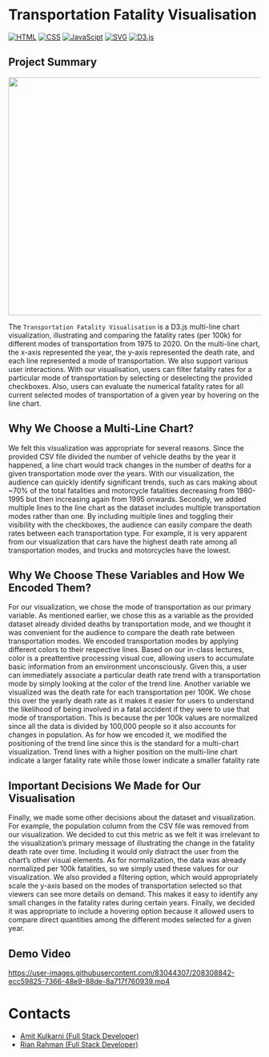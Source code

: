 # Transportation Fatality Visualisation
[![HTML](https://img.shields.io/badge/HTML-E34F26?style=for-the-badge&logo=HTML5&logoColor=white)]()
[![CSS](https://img.shields.io/badge/CSS-1572B6?style=for-the-badge&logo=CSS3&logoColor=white)]()
[![JavaScipt](https://img.shields.io/badge/JavaScript-F7DF1E?style=for-the-badge&logo=javascript&logoColor=white)]()
[![SVG](https://img.shields.io/badge/SVG-FFB13B?style=for-the-badge&logo=svg&logoColor=white)]()
[![D3.js](https://img.shields.io/badge/D3.js-F9A03C?style=for-the-badge&logo=D3.js&logoColor=white)]()

## Project Summary

<p align="center">
  <img src="./transportation-fatality-visualisation.gif" width="1000" height="475">
</p>

The `Transportation Fatality Visualisation` is a D3.js multi-line chart visualization, illustrating and comparing the fatality rates (per 100k) for different modes of transportation from 1975 to 2020. On the multi-line chart, the x-axis represented the year, the y-axis represented the death rate, and each line represented a mode of transportation. We also support various user interactions. With our visualisation, users can filter fatality rates for a particular mode of transportation by selecting or deselecting the provided checkboxes. Also, users can evaluate the numerical fatality rates for all current selected modes of transportation of a given year by hovering on the line chart.

## Why We Choose a Multi-Line Chart?
We felt this visualization was appropriate for several reasons. Since the provided CSV file divided the number of vehicle deaths by the year it happened, a line chart would track changes in the number of deaths for a given transportation mode over the years. With our visualization, the audience can quickly identify significant trends, such as cars making about ~70% of the total fatalities and motorcycle fatalities decreasing from 1980-1995 but then increasing again from 1995 onwards. Secondly, we added multiple lines to the line chart as the dataset includes multiple transportation modes rather than one. By including multiple lines and toggling their visibility with the checkboxes, the audience can easily compare the death rates between each transportation type. For example, it is very apparent from our visualization that cars have the highest death rate among all transportation modes, and trucks and motorcycles have the lowest.

## Why We Choose These Variables and How We Encoded Them?
For our visualization, we chose the mode of transportation as our primary variable. As mentioned earlier, we chose this as a variable as the provided dataset already divided deaths by transportation mode, and we thought it was convenient for the audience to compare the death rate between transportation modes. We encoded transportation modes by applying different colors to their respective lines. Based on our in-class lectures, color is a preattentive processing visual cue, allowing users to accumulate basic information from an environment unconsciously. Given this, a user can immediately associate a particular death rate trend with a transportation mode by simply looking at the color of the trend line. Another variable we visualized was the death rate for each transportation per 100K. We chose this over the yearly death rate as it makes it easier for users to understand the likelihood of being involved in a fatal accident if they were to use that mode of transportation. This is because the per 100k values are normalized since all the data is divided by 100,000 people so it also accounts for changes in population. As for how we encoded it, we modified the positioning of the trend line since this is the standard for a multi-chart visualization. Trend lines with a higher position on the multi-line chart indicate a larger fatality rate while those lower indicate a smaller fatality rate

## Important Decisions We Made for Our Visualisation
Finally, we made some other decisions about the dataset and visualization. For example, the population column from the CSV file was removed from our visualization. We decided to cut this metric as we felt it was irrelevant to the visualization’s primary message of illustrating the change in the fatality death rate over time. Including it would only distract the user from the chart’s other visual elements. As for normalization, the data was already normalized per 100k fatalities, so we simply used these values for our visualization. We also provided a filtering option, which would appropriately scale the y-axis based on the modes of transportation selected so that viewers can see more details on demand. This makes it easy to identify any small changes in the fatality rates during certain years. Finally, we decided it was appropriate to include a hovering option because it allowed users to compare direct quantities among the different modes selected for a given year.

## Demo Video

https://user-images.githubusercontent.com/83044307/208308842-ecc59825-7366-48e9-88de-8a717f760939.mp4

# Contacts
- [Amit Kulkarni (Full Stack Developer)](https://github.com/amitkulk123)
- [Rian Rahman (Full Stack Developer)](https://github.com/RiRah123)
